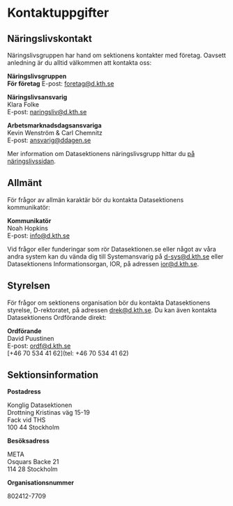 # Kontaktuppgifter

## Näringslivskontakt

Näringslivsgruppen har hand om sektionens kontakter med företag. Oavsett
anledning är du alltid välkommen att kontakta oss:

**Näringslivsgruppen**<br />
**För företag**
E-post: [foretag@d.kth.se](mailto:foretag@d.kth.se)

**Näringslivsansvarig**<br />
Klara Folke<br />
E-post: [naringsliv@d.kth.se](mailto:naringsliv@d.kth.se)<br />

**Arbetsmarknadsdagsansvariga**<br />
Kevin Wenström & Carl Chemnitz<br />
E-post: [ansvarig@ddagen.se](mailto:ansvarig@ddagen.se)<br />

Mer information om Datasektionens näringslivsgrupp hittar du [på näringslivssidan](/naringsliv).

## Allmänt

För frågor av allmän karaktär bör du kontakta Datasektionens kommunikatör:

**Kommunikatör**<br />
Noah Hopkins<br />
E-post: [info@d.kth.se](mailto:info@d.kth.se)<br />

Vid frågor eller funderingar som rör Datasektionen.se eller något av våra andra system kan du vända dig till Systemansvarig på [d-sys@d.kth.se](mailto:d-sys@d.kth.se) eller Datasektionens Informationsorgan, IOR, på adressen [ior@d.kth.se](mailto:ior@d.kth.se).

## Styrelsen

För frågor om sektionens organisation bör du kontakta Datasektionens styrelse,
D-rektoratet, på adressen [drek@d.kth.se](mailto:drek@d.kth.se). Du kan
även kontakta Datasektionens Ordförande direkt:

**Ordförande**<br />
David Puustinen<br />
E-post: [ordf@d.kth.se](mailto:ordf@d.kth.se)<br />
[+46 70 534 41 62](tel: +46 70 534 41 62)

## Sektionsinformation

**Postadress**

Konglig Datasektionen<br />
Drottning Kristinas väg 15-19<br />
Fack vid THS<br />
100 44 Stockholm

**Besöksadress**

META<br />
Osquars Backe 21<br />
114 28 Stockholm

**Organisationsnummer**

802412-7709
